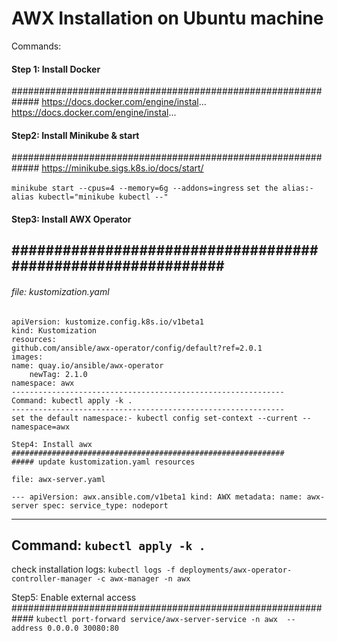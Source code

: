 # AWX Installation on Ubuntu machine

Commands:

#### Step 1: Install Docker
#############################################################
https://docs.docker.com/engine/instal...
https://docs.docker.com/engine/instal...


#### Step2: Install Minikube & start
#############################################################
https://minikube.sigs.k8s.io/docs/start/

`minikube start --cpus=4 --memory=6g --addons=ingress`
`set the alias:- alias kubectl="minikube kubectl --"`

#### Step3: Install AWX Operator
#############################################################
-------------------------------------------------------------
###### file: kustomization.yaml
~~~~~~~~~~~~~~~~~~~~~~~~~~~
apiVersion: kustomize.config.k8s.io/v1beta1
kind: Kustomization
resources:
github.com/ansible/awx-operator/config/default?ref=2.0.1
images:
name: quay.io/ansible/awx-operator
    newTag: 2.1.0
namespace: awx
-------------------------------------------------------------
Command: kubectl apply -k .
-------------------------------------------------------------
set the default namespace:- kubectl config set-context --current --namespace=awx

Step4: Install awx
#############################################################
##### update kustomization.yaml resources

file: awx-server.yaml
~~~~~~~~~~~~~~~~~~~~~~~~~~~

`---
apiVersion: awx.ansible.com/v1beta1
kind: AWX
metadata:
  name: awx-server
spec:
  service_type: nodeport`

-------------------------------------------------------------
Command: `kubectl apply -k .`
-------------------------------------------------------------
check installation logs:   `kubectl logs -f deployments/awx-operator-controller-manager -c awx-manager -n awx`

Step5: Enable external access
############################################################
`kubectl port-forward service/awx-server-service -n awx  --address 0.0.0.0 30080:80`
